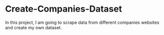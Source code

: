 # Create-Companies-Dataset
In this project, I am going to scrape data from different companies websites and create my own dataset.
